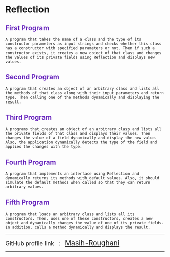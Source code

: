 # Reflection
## <span style="color: #6D2DBF"> First Program </span>
```
A program that takes the name of a class and the type of its constructor parameters as input strings and checks whether this class has a constructor with specified parameters or not. Then if such a constructor exists, it creates a new object of that class and changes the values of its private fields using Reflection and displays new values.
```
## <span style="color: #6D2DBF"> Second Program </span>
```
A program that creates an object of an arbitrary class and lists all the methods of that class along with their input parameters and return type. Then calling one of the methods dynamically and displaying the result.
```
## <span style="color: #6D2DBF"> Third Program </span>
```
A programs that creates an object of an arbitrary class and lists all the private fields of that class and displays their values. Then changes the value of a field dynamically and display the new value. Also, the application dynamically detects the type of the field and applies the changes with the type.
```
## <span style="color: #6D2DBF"> Fourth Program </span>
```
A program that implements an interface using Reflection and dynamically returns its methods with default values. Also, it should simulate the default methods when called so that they can return arbitrary values.
```
## <span style="color: #6D2DBF"> Fifth Program </span>
```
A program that loads an arbitrary class and lists all its constructors. Then, uses one of these constructors, creates a new object and dynamically changes the value of one of its private fields. In addition, calls a method dynamically and displays the result.
```

---
<span style="font-size:1.3em;"> GitHub profile link &nbsp; : &nbsp;</span> 
<span style="font-size:1.6em;">[Masih-Roughani](https://github.com/Masih-Roughani)</span> 
<br/>

---